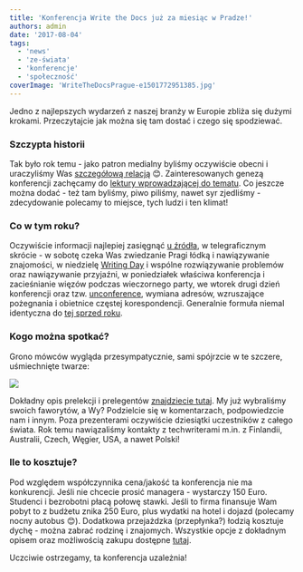 ```yaml
---
title: 'Konferencja Write the Docs już za miesiąc w Pradze!'
authors: admin
date: '2017-08-04'
tags:
  - 'news'
  - 'ze-świata'
  - 'konferencje'
  - 'społeczność'
coverImage: 'WriteTheDocsPrague-e1501772951385.jpg'
---
```


Jedno z najlepszych wydarzeń z naszej branży w Europie zbliża się dużymi
krokami. Przeczytajcie jak można się tam dostać i czego się spodziewać.

<!--truncate-->

### Szczypta historii

Tak było rok temu - jako patron medialny byliśmy oczywiście obecni i uraczyliśmy
Was
[szczegółową relacją](http://techwriter.pl/write-the-docs-europe-2016-relacja/)
😊. Zainteresowanych genezą konferencji zachęcamy do
[lektury wprowadzającej do tematu](http://techwriter.pl/poznajcie-write-the-docs-europe/).
Co jeszcze można dodać - też tam byliśmy, piwo piliśmy, nawet syr zjedliśmy -
zdecydowanie polecamy to miejsce, tych ludzi i ten klimat!

### Co w tym roku?

Oczywiście informacji najlepiej zasięgnąć
[u źródła](http://www.writethedocs.org/conf/eu/2017/), w telegraficznym
skrócie - w sobotę czeka Was zwiedzanie Pragi łódką i nawiązywanie znajomości, w
niedzielę [Writing Day](http://www.writethedocs.org/conf/eu/2017/writing-day/) i
wspólne rozwiązywanie problemów oraz nawiązywanie przyjaźni, w poniedziałek
właściwa konferencja i zacieśnianie więzów podczas wieczornego party, we wtorek
drugi dzień konferencji oraz tzw.
[unconference](http://www.writethedocs.org/conf/eu/2017/unconference/), wymiana
adresów, wzruszające pożegnania i obietnice częstej korespondencji. Generalnie
formuła niemal identyczna do
[tej sprzed roku](http://techwriter.pl/write-the-docs-coraz-blizej/).

### Kogo można spotkać?

Grono mówców wygląda przesympatycznie, sami spójrzcie w te szczere, uśmiechnięte
twarze:

![](images/WriteTheDocsSpeakers2017.jpg)

Dokładny opis prelekcji i prelegentów
[znajdziecie tutaj](http://www.writethedocs.org/conf/eu/2017/speakers/). My już
wybraliśmy swoich faworytów, a Wy? Podzielcie się w komentarzach, podpowiedzcie
nam i innym. Poza prezenterami oczywiście dziesiątki uczestników z całego
świata. Rok temu nawiązaliśmy kontakty z techwriterami m.in. z Finlandii,
Australii, Czech, Węgier, USA, a nawet Polski!

### Ile to kosztuje?

Pod względem współczynnika cena/jakość ta konferencja nie ma konkurencji. Jeśli
nie chcecie prosić managera - wystarczy 150 Euro. Studenci i bezrobotni płacą
połowę stawki. Jeśli to firma finansuje Wam pobyt to z budżetu znika 250 Euro,
plus wydatki na hotel i dojazd (polecamy nocny autobus 😊). Dodatkowa
przejażdzka (przepłynka?) łodzią kosztuje dychę - można zabrać rodzinę i
znajomych. Wszystkie opcje z dokładnym opisem oraz możliwością zakupu dostępne
[tutaj](https://ti.to/writethedocs/write-the-docs-eu-2017/).

Uczciwie ostrzegamy, ta konferencja uzależnia!
